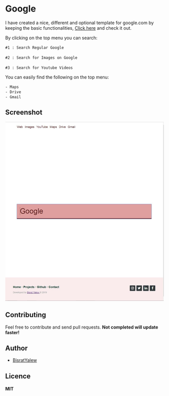 # Google

I have created a nice, different and optional template for google.com 
by keeping the basic functionalities, [Click here](https://bisratyalew.github.io/Google) and check it out.


By clicking on the top menu you can search:    

    #1 : Search Regular Google

    #2 : Search for Images on Google

    #3 : Search for Youtube Videos
    
You can easily find the following on the top menu:

    - Maps
    - Drive
    - Gmail

## Screenshot
![Google Page Screenshot](images/screenshot-1.jpg)

## Contributing

Feel free to contribute and send pull requests. **Not completed will update faster!**

## Author

* [BisratYalew](https://bisratyalew.github.io)

## Licence

#### MIT
